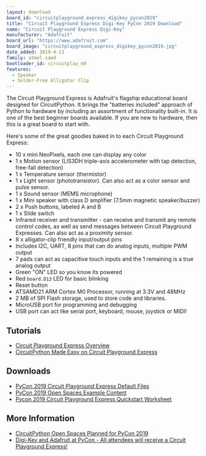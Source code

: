 ```yaml
---
layout: download
board_id: "circuitplayground_express_digikey_pycon2019"
title: "Circuit Playground Express Digi-Key PyCon 2019 Download"
name: "Circuit Playground Express Digi-Key"
manufacturer: "Adafruit"
board_url: "https://www.adafruit.com"
board_image: "circuitplayground_express_digikey_pycon2019.jpg"
date_added: 2019-4-13
family: atmel-samd
bootloader_id: circuitplay_m0
features:
  - Speaker
  - Solder-Free Alligator Clip
---
```


The Circuit Playground Express is Adafruit's flagship educational board designed for CircuitPython.
It brings the "batteries included" approach of Python to hardware by including an assortment of
functionality built-in. It is one of the best beginner boards available. If you are new to hardware,
then this is a great board to start with.

Here's some of the great goodies baked in to each Circuit Playground Express:

* 10 x mini NeoPixels, each one can display any color
* 1 x Motion sensor (LIS3DH triple-axis accelerometer with tap detection, free-fall detection)
* 1 x Temperature sensor (thermistor)
* 1 x Light sensor (phototransistor). Can also act as a color sensor and pulse sensor.
* 1 x Sound sensor (MEMS microphone)
* 1 x Mini speaker with class D amplifier (7.5mm magnetic speaker/buzzer)
* 2 x Push buttons, labeled A and B
* 1 x Slide switch
* Infrared receiver and transmitter - can receive and transmit any remote control codes, as well as send messages between Circuit Playground Expresses. Can also act as a proximity sensor.
* 8 x alligator-clip friendly input/output pins
* Includes I2C, UART, 8 pins that can do analog inputs, multiple PWM output
* 7 pads can act as capacitive touch inputs and the 1 remaining is a true analog output
* Green "ON" LED so you know its powered
* Red `board.D13` LED for basic blinking
* Reset button
* ATSAMD21 ARM Cortex M0 Processor, running at 3.3V and 48MHz
* 2 MB of SPI Flash storage, used  to store code and libraries.
* MicroUSB port for programming and debugging
* USB port can act like serial port, keyboard, mouse, joystick or MIDI!

## Tutorials
* [Circuit Playground Express Overview](https://learn.adafruit.com/adafruit-circuit-playground-express)
* [CircuitPython Made Easy on Circuit Playground Express](https://learn.adafruit.com/circuitpython-made-easy-on-circuit-playground-express/)

## Downloads
* [PyCon 2019 Circuit Playground Express Default Files](https://github.com/adafruit/PyCon2019/tree/master/Default_Files)
* [PyCon 2019 Open Spaces Example Content](https://github.com/adafruit/PyCon2019/)
* [Pycon 2019 Circuit Playground Express Quickstart Worksheet](https://github.com/adafruit/PyCon2019/blob/master/PyCon%202019%20Circuit%20Playground%20Express%20Quickstart.pdf)

## More Information
* [CircuitPython Open Spaces Planned for PyCon 2019](https://blog.adafruit.com/2019/04/01/circuitpython-open-spaces-planned-for-pycon-2019-pycon-circuitplaygroundexpress-adafruit-adafruit-circuitpython/)
* [Digi-Key and Adafruit at PyCon - All attendees will receive a Circuit Playground Express!](https://blog.adafruit.com/2019/02/23/digi-key-and-adafruit-at-pycon-all-attendees-will-receive-a-circuit-playground-express-digikey-adafruit-pycon-pycon2019/)
